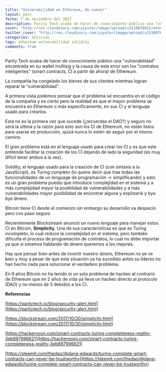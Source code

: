 ```yaml
---
title: "Vulnerabilidad en Ethereum, de nuevo!"
layout: post
fecha: 7 de noviembre del 2017
description: Parity Tech acaba de hacer de conocimiento público una "vulnerabilidad" encontrada en su wallet multisig y la causa de este error son los "contratos inteligentes" (smart contracts, CI a partir de ahora) de Ethereum. 
cover: "http://res.cloudinary.com/yipster/image/upload/v1510076012/ethereum-vulnerability_cq9e8g.jpg"
twitter_cover: "http://res.cloudinary.com/yipster/image/upload/v1510076012/ethereum-vulnerability_cq9e8g.jpg"
categories: noticias 
tags: ethereum vulnerabilidad solidity
comments: true
---
```


Parity Tech acaba de hacer de conocimiento público una "vulnerabilidad" encontrada en su wallet multisig y la causa de este error son los "contratos inteligentes" (smart contracts, CI a partir de ahora) de Ethereum. 

La compañía ha congelado los bienes de sus clientes mientras logran reparar la "vulnerabilidad".

A primera vista podemos pensar que el problema se encuentra en el código de la compañía y es cierto pero la realidad es que el mayor problema se encuentra en Ethereum o más específicamente, en sus CI y el lenguaje usado para crearlos.

Esta no es la primera vez que sucede (¿recuerdas el DAO?) y seguro no será la última y la razón para esto son los CI de Ethereum, no están listos para usarse en producción, quizá nunca lo estén de seguir por el mismo camino.

El gran problema está en el lenguaje usado para crear los CI y es que este pretende facilitar la creación de los CI  dejando de lado la seguridad (es muy difícil tener ambos a la vez).

Solidity, el lenguaje usado para la creación de CI (con sintaxis a la JavaScript), es Turing completo (lo quiere decir que trae todas las funcionalidades de un lenguage de programación -> simplificando) y esto es un gran problema puesto que introduce complejidad en el sistema y a más complejidad mayor la posibilidad de vulnerabilidades y a más vulnerabilidades mayor posibilidad de encontrar alguna y explotarla y bya bye dinero.

Bitcoin tiene CI desde el comienzo sin embargo su desarrollo va despacio pero con paso seguro. 

Recientemente Blockstream anunció un nuevo lenguaje para manejar estos CI en Bitcoin, **Simplicity**. Una de sus características es que es Turing incompleto, lo cual reduce la complejidad en el sistema, pero también dificulta el proceso de programación de contratos, lo cual no debe importar ya que si estamos hablando de dinero queremos a los mejores.

Hay que pensar bien antes de invertir nuestro dinero, Ethereum no se ve bien y muy a pesar de que esta situación ya ha sucedido antes su líderes no han hecho nada para solucionar el verdadero problema. 

En 9 años Bitcoin no ha tenido ni un solo problema de hackeo al contrario de Ethereum que en 2 años de vida ya lleva un hackeo directo al protocolo (DAO) y no menos de 5 debidos a los CI.

**Referencias**

[https://paritytech.io/blog/security-alert.html](https://paritytech.io/blog/security-alert.html)

[https://blockstream.com/2017/10/30/simplicity.html](https://blockstream.com/2017/10/30/simplicity.html)

[https://hackernoon.com/smart-contracts-turing-completeness-reality-3eb897996621](https://hackernoon.com/smart-contracts-turing-completeness-reality-3eb897996621)

[https://steemit.com/thedao/@dana-edwards/turing-complete-smart-contracts-can-never-be-trustworthy](https://steemit.com/thedao/@dana-edwards/turing-complete-smart-contracts-can-never-be-trustworthy)
